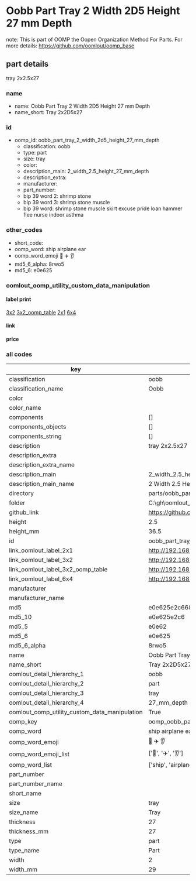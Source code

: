 # Oobb Part Tray 2 Width 2D5 Height 27 mm Depth  

note: This is part of OOMP the Oopen Organization Method For Parts. For more details: https://github.com/oomlout/oomp_base

##  part details
  



tray 2x2.5x27



### name
* name: Oobb Part Tray 2 Width 2D5 Height 27 mm Depth
* name_short: Tray 2x2D5x27 
### id
* oomp_id: oobb_part_tray_2_width_2d5_height_27_mm_depth
  * classification: oobb
  * type: part
  * size: tray
  * color: 
  * description_main: 2_width_2.5_height_27_mm_depth
  * description_extra: 
  * manufacturer: 
  * part_number: 
  * bip 39 word 2: shrimp stone
  * bip 39 word 3: shrimp stone muscle
  * bip 39 word: shrimp stone muscle skirt excuse pride loan hammer flee nurse indoor asthma

### other_codes
* short_code: 
* oomp_word: ship airplane ear
* oomp_word_emoji :ship: :airplane: :ear:
* md5_6_alpha: 8rwo5
* md5_6: e0e625






### oomlout_oomp_utility_custom_data_manipulation
#### label print
[3x2](http://192.168.1.245:1112/?label=oomp%208rwo5)
[3x2_oomp_table](http://192.168.1.108:1112/?label=oomp%208rwo5)
[2x1](http://192.168.1.242:1112/?label=oomp%208rwo5)
[6x4](http://192.168.1.55:1112/?label=oomp%208rwo5)    

#### link

                              

#### price







### all codes 
| key | value |  
| --- | --- |  
| classification | oobb |  
| classification_name | Oobb |  
| color |  |  
| color_name |  |  
| components | [] |  
| components_objects | [] |  
| components_string | [] |  
| description | tray 2x2.5x27 |  
| description_extra |  |  
| description_extra_name |  |  
| description_main | 2_width_2.5_height_27_mm_depth |  
| description_main_name | 2 Width 2.5 Height 27 mm Depth |  
| directory | parts/oobb_part_tray_2_width_2d5_height_27_mm_depth |  
| folder | C:\gh\oomlout_oobb_version_4_generated_parts\parts\oobb_part_tray_2_width_2d5_height_27_mm_depth |  
| github_link | https://github.com/oomlout/oomlout_oomp_part_src/tree/main/parts/oobb_part_tray_2_width_2d5_height_27_mm_depth |  
| height | 2.5 |  
| height_mm | 36.5 |  
| id | oobb_part_tray_2_width_2d5_height_27_mm_depth |  
| link_oomlout_label_2x1 | http://192.168.1.242:1112/?label=oomp%208rwo5 |  
| link_oomlout_label_3x2 | http://192.168.1.245:1112/?label=oomp%208rwo5 |  
| link_oomlout_label_3x2_oomp_table | http://192.168.1.108:1112/?label=oomp%208rwo5 |  
| link_oomlout_label_6x4 | http://192.168.1.55:1112/?label=oomp%208rwo5 |  
| manufacturer |  |  
| manufacturer_name |  |  
| md5 | e0e625e2c6689062aa278cab23359639 |  
| md5_10 | e0e625e2c6 |  
| md5_5 | e0e62 |  
| md5_6 | e0e625 |  
| md5_6_alpha | 8rwo5 |  
| name | Oobb Part Tray 2 Width 2D5 Height 27 mm Depth |  
| name_short | Tray 2x2D5x27  |  
| oomlout_detail_hierarchy_1 | oobb |  
| oomlout_detail_hierarchy_2 | part |  
| oomlout_detail_hierarchy_3 | tray |  
| oomlout_detail_hierarchy_4 | 27_mm_depth |  
| oomlout_oomp_utility_custom_data_manipulation | True |  
| oomp_key | oomp_oobb_part_tray_2_width_2d5_height_27_mm_depth |  
| oomp_word | ship airplane ear |  
| oomp_word_emoji | :ship: :airplane: :ear: |  
| oomp_word_emoji_list | [':ship:', ':airplane:', ':ear:'] |  
| oomp_word_list | ['ship', 'airplane', 'ear'] |  
| part_number |  |  
| part_number_name |  |  
| short_name |  |  
| size | tray |  
| size_name | Tray |  
| thickness | 27 |  
| thickness_mm | 27 |  
| type | part |  
| type_name | Part |  
| width | 2 |  
| width_mm | 29 |  
